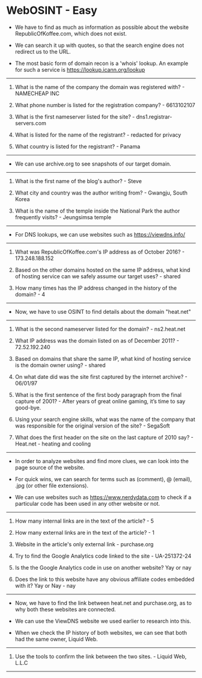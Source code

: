 # WebOSINT - Easy

* We have to find as much as information as possible about the website RepublicOfKoffee.com, which does not exist.

* We can search it up with quotes, so that the search engine does not redirect us to the URL.

* The most basic form of domain recon is a 'whois' lookup. An example for such a service is <https://lookup.icann.org/lookup>

---

1. What is the name of the company the domain was registered with? - NAMECHEAP INC

2. What phone number is listed for the registration company? - 6613102107

3. What is the first nameserver listed for the site? - dns1.registrar-servers.com

4. What is listed for the name of the registrant? - redacted for privacy

5. What country is listed for the registrant? - Panama

---

* We can use archive.org to see snapshots of our target domain.

---

1. What is the first name of the blog's author? - Steve

2. What city and country was the author writing from? - Gwangju, South Korea

3. What is the name of the temple inside the National Park the author frequently visits? - Jeungsimsa temple

---

* For DNS lookups, we can use websites such as <https://viewdns.info/>

---

1. What was RepublicOfKoffee.com's IP address as of October 2016? - 173.248.188.152

2. Based on the other domains hosted on the same IP address, what kind of hosting service can we safely assume our target uses? - shared

3. How many times has the IP address changed in the history of the domain? - 4

---

* Now, we have to use OSINT to find details about the domain "heat.net"

---

1. What is the second nameserver listed for the domain? - ns2.heat.net

2. What IP address was the domain listed on as of December 2011? - 72.52.192.240

3. Based on domains that share the same IP, what kind of hosting service is the domain owner using? - shared

4. On what date did was the site first captured by the internet archive? - 06/01/97

5. What is the first sentence of the first body paragraph from the final capture of 2001? - After years of great online gaming, it’s time to say good-bye.

6. Using your search engine skills, what was the name of the company that was responsible for the original version of the site? - SegaSoft

7. What does the first header on the site on the last capture of 2010 say? - Heat.net - heating and cooling

---

* In order to analyze websites and find more clues, we can look into the page source of the website.

* For quick wins, we can search for terms such as <!--> (comment), @ (email), .jpg (or other file extensions).

* We can use websites such as <https://www.nerdydata.com> to check if a particular code has been used in any other website or not.

---

1. How many internal links are in the text of the article? - 5

2. How many external links are in the text of the article? - 1

3. Website in the article's only external link - purchase.org

4. Try to find the Google Analytics code linked to the site - UA-251372-24

5. Is the the Google Analytics code in use on another website? Yay or nay

6. Does the link to this website have any obvious affiliate codes embedded with it? Yay or Nay - nay

---

* Now, we have to find the link between heat.net and purchase.org, as to why both these websites are connected.

* We can use the ViewDNS website we used earlier to research into this.

* When we check the IP history of both websites, we can see that both had the same owner, Liquid Web.

---

1. Use the tools to confirm the link between the two sites. - Liquid Web, L.L.C

---

